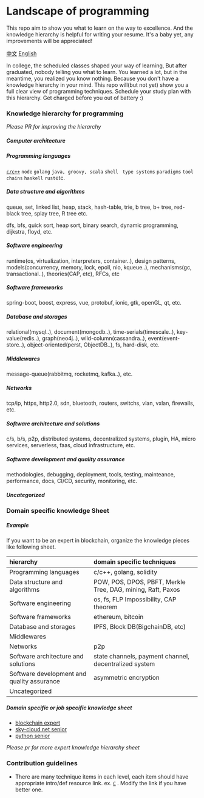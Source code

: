 # Landscape of programming

This repo aim to show you what to learn on the way to excellence. And the knowledge hierarchy is helpful for writing your resume. It's a baby yet, any improvements will be appreciated!

[	中文](zh_CN.md) [English](README.md)

In college, the scheduled classes shaped your way of learning, But after graduated, nobody telling you what to learn. You learned a lot, but in the meantime, you realized you know nothing. Because you don't have a knowledge hierarchy in your mind. This repo will(but not yet) show you a full clear view of programming techniques. Schedule your study plan with this hierarchy. Get charged before you out of battery :)

### Knowledge hierarchy for programming

_Please PR for improving the hierarchy_

##### Computer architecture

##### Programming languages

[`c/c++`](http://www.google.com) `node` `golang` `java, groovy, scala` `shell` ` type systems` `paradigms` `tool chains` `haskell` `rust`etc.

##### Data structure and algorithms

queue, set, linked list, heap, stack, hash-table, trie, b tree, b+ tree, red-black tree, splay tree, R tree etc.

dfs, bfs, quick sort, heap sort, binary search, dynamic programming, dijkstra, floyd, etc.

##### Software engineering

runtime(os, virtualization, interpreters, container..), design patterns, models(concurrency, memory, lock, epoll, nio, kqueue..), mechanisms(gc, transactional..), theories(CAP, etc), RFCs, etc

##### Software frameworks

spring-boot, boost, express, vue, protobuf, ionic, gtk, openGL, qt, etc.

##### Database and storages

relational(mysql..), document(mongodb..), time-serials(timescale..), key-value(redis..), graph(neo4j..), wild-column(cassandra..), event(event-store..), object-oriented(perst, ObjectDB..), fs, hard-disk, etc.

##### Middlewares

message-queue(rabbitmq, rocketmq, kafka..), etc.

##### Networks

tcp/ip, https, http2.0, sdn, bluetooth, routers, switchs, vlan, vxlan, firewalls, etc.

##### Software architecture and solutions

c/s, b/s, p2p, distributed systems, decentralized systems, plugin, HA, micro services, serverless, faas, cloud infrastructure, etc.

##### Software development and quality assurance

methodologies, debugging, deployment, tools, testing, mainteance, performance, docs, CI/CD, security, monitoring, etc.

##### Uncategorized



### Domain specific knowledge Sheet

##### Example

If you want to be an expert in blockchain, organize the knowledge pieces like following sheet.

| hierarchy                                  | domain specific techniques                                   |
| :----------------------------------------- | :----------------------------------------------------------- |
| Programming languages                      | c/c++, golang,  solidity                                     |
| Data structure and algorithms              | POW, POS, DPOS, PBFT,  Merkle Tree, DAG, mining, Raft, Paxos |
| Software engineering                       | os, fs, FLP Impossibility, CAP theorem                       |
| Software frameworks                        | ethereum, bitcoin                                            |
| Database and storages                      | IPFS, Block DB(BigchainDB, etc)                              |
| Middlewares                                |                                                              |
| Networks                                   | p2p                                                          |
| Software architecture and solutions        | state channels, payment channel, decentralized system        |
| Software development and quality assurance | asymmetric encryption                                        |
| Uncategorized                              |                                                              |

##### Domain specific or job specific knowledge sheet

* [blockchain expert](blockchain-expert-en.md) 
* [sky-cloud.net senior](sky-cloud.net-senior-en.md)
* [python senior](python-senior-en.md)



*Please pr for more expert knowledge hierarchy sheet*

### Contribution guidelines

* There are many technique items in each level, each item should have appropriate intro/def resource link. ex. [`C`](https://en.wikipedia.org/wiki/C_programming_language) . Modify the link if you have better one.
